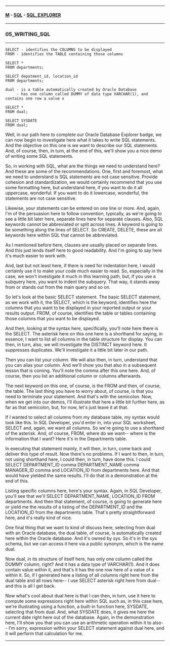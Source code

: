 
---

#### [M](https://github.com/ttltrk/TTT/blob/master/menu.md) - [SQL](https://github.com/ttltrk/TTT/blob/master/SQL/SQL.md) - [SQL_EXPLORER](https://github.com/ttltrk/TTT/blob/master/SQL/SQL_EXPLORER/SQL_EXPLORER.md)

---

### 05_WRITING_SQL

---

```
SELECT - identifies the COLUMNS to be displayed
FROM - identifies the TABLE containing those columns
```

```
SELECT *
FROM departments;

SELECT depatment_id, location_id
FROM departments;
```

```
dual - is a table automatically created by Oracle Database
     - has one column called DUMMY of data type VARCHAR(1), and contains one row a value x
```

```
SELECT *
FROM dual;

SELECT SYSDATE
FROM dual; 
```

Well, in our path here to complete our Oracle Database Explorer badge, we can now begin to investigate here what it takes to write SQL statements. And the objective on this one is we want to describe our SQL statements. And, of course, then, in turn, at the end of this, we'll show you a nice demo of writing some SQL statements.

So, in working with SQL, what are the things we need to understand here? And these are some of the recommendations. One, first and foremost, what we need to understand is SQL statements are not case sensitive. Provide cohesion and standardization, we would certainly recommend that you use some formatting here, but understand here, if you want to do it all uppercase, wonderful. If you want to do it lowercase, wonderful, the statements are not case sensitive.

Likewise, your statements can be entered on one line or more. And, again, I'm of the persuasion here to follow convention, typically, as we're going to see a little bit later here, separate lines here for separate clauses. Also, SQL keywords cannot be abbreviated or split across lines. A keyword is going to be something along the lines of SELECT. So CREATE, DELETE, these are all keywords here within SQL that cannot be abbreviated.

As I mentioned before here, clauses are usually placed on separate lines. And this just lends itself here to good readability. And I'm going to say here it's much easier to work with.

And, last but not least here, if there is need for indentation here, I would certainly use it to make your code much easier to read. So, especially in the case, we won't investigate it much in this learning path, but, if you use a subquery here, you want to indent the subquery. That way, it stands away from or stands out from the main query and so on.

So let's look at the basic SELECT statement. The basic SELECT statement, as we work with it, the SELECT, which is the keyword, identifies here the columns that you want to be displayed in your reported output or your results output. FROM, of course, identifies the table or tables containing those columns that you want to be displayed.

And then, looking at the syntax here, specifically, you'll note here there is the SELECT. The asterisk here on this one here is a shorthand for saying, in essence, I want to list all columns in the table structure for display. You can then, in turn, also, we will investigate the DISTINCT keyword here. It suppresses duplicates. We'll investigate it a little bit later in our path.

Then you can list your column. We will also then, in turn, understand that you can alias your column. And we'll show you that also in a subsequent lesson that is coming. You'll note the comma after this one here. And, of course, then you list an additional column or columns afterwards.

The next keyword on this one, of course, is the FROM and then, of course, the table. The last thing you have to worry about, of course, is that you need to terminate your statement. And that's with the semicolon. Now, when we get into our demos, I'll illustrate that here a little bit further here, as far as that semicolon, but, for now, let's just leave it at that.

If I wanted to select all columns from my database table, my syntax would look like this. In SQL Developer, you'd enter in, into your SQL worksheet, SELECT and, again, we want all columns. So we're going to use a shorthand of the asterisk. And, of course, FROM, where do we want-- where is the information that I want? Here it's in the Departments table.

In executing that statement mainly, it will then, in turn, come back and deliver this type of result. Now there's no problems. If I want to then, in turn, not using shorthand here, I could then, in turn, have done this. I could SELECT DEPARTMENT_ID comma DEPARTMENT_NAME comma MANAGER_ID comma and LOCATION_ID from departments here. And that would have yielded the same results. I'll do that in a demonstration at the end of this.

Listing specific columns here, here's your syntax. Again, in SQL Developer, you'll see that we'll SELECT DEPARTMENT_NAME, LOCATION_ID FROM departments. And then that statement, of course, is going to generate here or yield me the results of a listing of the DEPARTMENT_ID and the LOCATION_ID from the departments table. That's pretty straightforward here, and it's really kind of nice.

One final thing that we want to kind of discuss here, selecting from dual with an Oracle database, the dual table, of course, is automatically created here within the Oracle database. And it's owned by sys. So it's in the sys schema, but we can access it here via a public synonym, which is the name dual.

Now dual, in its structure of itself here, has only one column called the DUMMY column, right? And it has a data type of VARCHAR(1). And it does contain value within it, and that's it has the one row here of a value of x within it. So, if I generated here a listing of all columns right here from the dual table and all rows here-- I use SELECT asterisk right here from dual-- and this is all I get back.

Now what's cool about dual here is that I can then, in turn, use it here to compute some expressions right here within SQL such as, in this case here, we're illustrating using a function, a built-in function here, SYSDATE, selecting that from dual. And, what SYSDATE does, it gives me here the current date right here out of the database. Again, in the demonstration here, I'll show you that you can use an arithmetic operation within it to also-- I'm sorry, expression within your SELECT statement against dual here, and it will perform that calculation for me.

---
